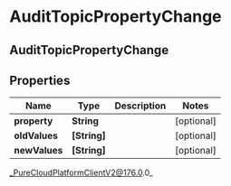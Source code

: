 # AuditTopicPropertyChange

## AuditTopicPropertyChange

## Properties

|Name | Type | Description | Notes|
|------------ | ------------- | ------------- | -------------|
| **property** | **String** |  | [optional] |
| **oldValues** | **[String]** |  | [optional] |
| **newValues** | **[String]** |  | [optional] |



_PureCloudPlatformClientV2@176.0.0_

